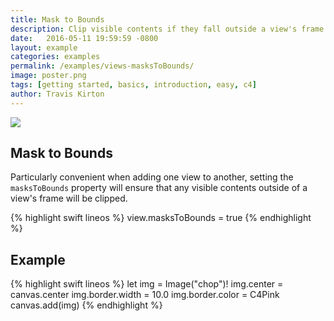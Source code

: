 ```yaml
---
title: Mask to Bounds
description: Clip visible contents if they fall outside a view's frame.
date:   2016-05-11 19:59:59 -0800
layout: example
categories: examples
permalink: /examples/views-masksToBounds/
image: poster.png
tags: [getting started, basics, introduction, easy, c4]
author: Travis Kirton
---
```

![](masksToBounds.png)

## Mask to Bounds
Particularly convenient when adding one view to another, setting the `masksToBounds` property will ensure that any visible contents outside of a view's frame will be clipped.

{% highlight swift lineos %}
view.masksToBounds = true
{% endhighlight %}

## Example
{% highlight swift lineos %}
let img = Image("chop")!
img.center = canvas.center
img.border.width = 10.0
img.border.color = C4Pink
canvas.add(img)
{% endhighlight %}
